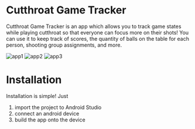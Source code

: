 # Cutthroat Game Tracker
Cutthroat Game Tracker is an app which allows you to track game states while playing cutthroat so that everyone can focus more on their shots! You can use it to keep track of scores, the quantity of balls on the table for each person, shooting group assignments, and more.

![app1](https://github.com/user-attachments/assets/adbcd8cb-1078-4e4a-be5c-b1154e550376)
![app2](https://github.com/user-attachments/assets/872552f0-dabf-4349-9522-b0ecbf8d3639)
![app3](https://github.com/user-attachments/assets/1fdb3256-e6a8-47da-ac8a-62f366a04806)

# Installation
Installation is simple! Just
1. import the project to Android Studio
2. connect an android device
3. build the app onto the device
